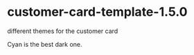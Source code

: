 # customer-card-template-1.5.0
different themes for the customer card 

Cyan is the best dark one. 
